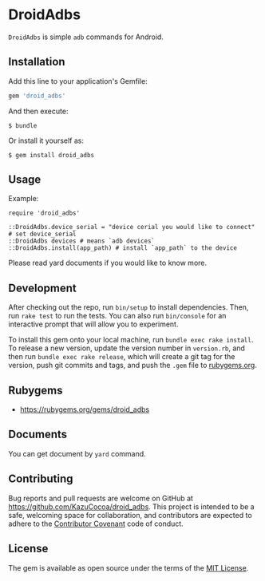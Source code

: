 # DroidAdbs
`DroidAdbs` is simple `adb` commands for Android.

## Installation

Add this line to your application's Gemfile:

```ruby
gem 'droid_adbs'
```

And then execute:

    $ bundle

Or install it yourself as:

    $ gem install droid_adbs

## Usage

Example:

```
require 'droid_adbs'

::DroidAdbs.device_serial = "device cerial you would like to connect" # set device_serial
::DroidAdbs devices # means `adb devices`
::DroidAdbs.install(app_path) # install `app_path` to the device
```

Please read yard documents if you would like to know more.

## Development

After checking out the repo, run `bin/setup` to install dependencies. Then, run `rake test` to run the tests. You can also run `bin/console` for an interactive prompt that will allow you to experiment.

To install this gem onto your local machine, run `bundle exec rake install`. To release a new version, update the version number in `version.rb`, and then run `bundle exec rake release`, which will create a git tag for the version, push git commits and tags, and push the `.gem` file to [rubygems.org](https://rubygems.org).

## Rubygems
- https://rubygems.org/gems/droid_adbs

## Documents
You can get document by `yard` command.

## Contributing

Bug reports and pull requests are welcome on GitHub at https://github.com/KazuCocoa/droid_adbs. This project is intended to be a safe, welcoming space for collaboration, and contributors are expected to adhere to the [Contributor Covenant](http://contributor-covenant.org) code of conduct.


## License

The gem is available as open source under the terms of the [MIT License](http://opensource.org/licenses/MIT).
